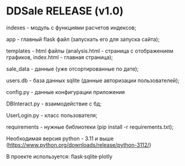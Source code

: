 # DDSale RELEASE (v1.0)
indexes - модуль с функциями расчетов индексов;

app - главный flask файл (запускать его для запуска сайта);

templates - html файлы (analysis.html - страница с отображением графиков, index.html - главная страница);

sale_data - данные (уже отсортированные по дате); 

users.db - база данных sqlite (данные авторизации пользователей);

config.py - данные конфигурации приложения

DBInteract.py - взаимодействие с бд;

UserLogin.py - класс пользователя;

requirements - нужные библиотеки (pip install -r requirements.txt);

Необходимая версия python - 3.11 и выше
(https://www.python.org/downloads/release/python-3112/)

В проекте используется: flask·sqlite·plotly
